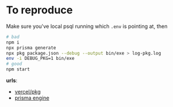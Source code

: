 # To reproduce

Make sure you've local psql running which `.env` is pointing at, then   
```sh
# bad
npm i
npx prisma generate
npx pkg package.json --debug --output bin/exe > log-pkg.log
env -i DEBUG_PKG=1 bin/exe
# good
npm start
```

**urls**: 
- [vercel/pkg](https://github.com/vercel/pkg#exploring-virtual-file-system-embedded-in-debug-mode)
- [prisma engine](https://www.prisma.io/docs/concepts/components/prisma-engines)